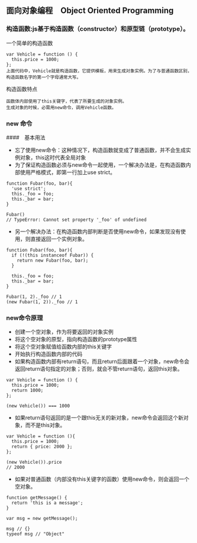 ## 面向对象编程　Object Oriented Programming
### 构造函数:js基于构造函数（constructor）和原型链（prototype）。
一个简单的构造函数
```
var Vehicle = function () {
  this.price = 1000;
};
上面代码中，Vehicle就是构造函数，它提供模板，用来生成对象实例。为了与普通函数区别，构造函数名字的第一个字母通常大写。
```
构造函数特点

```
函数体内部使用了this关键字，代表了所要生成的对象实例。
生成对象的时候，必需用new命令，调用Vehicle函数。
```
### new 命令
####　基本用法
- 忘了使用new命令：这种情况下，构造函数就变成了普通函数，并不会生成实例对象，this这时代表全局对象
- 为了保证构造函数必须与new命令一起使用，一个解决办法是，在构造函数内部使用严格模式，即第一行加上use strict。

```
function Fubar(foo, bar){
  'use strict';
  this._foo = foo;
  this._bar = bar;
}

Fubar()
// TypeError: Cannot set property '_foo' of undefined
```
- 另一个解决办法：在构造函数内部判断是否使用new命令，如果发现没有使用，则直接返回一个实例对象。

```
function Fubar(foo, bar){
  if (!(this instanceof Fubar)) {
    return new Fubar(foo, bar);
  }

  this._foo = foo;
  this._bar = bar;
}

Fubar(1, 2)._foo // 1
(new Fubar(1, 2))._foo // 1
```

###  new命令原理
- 创建一个空对象，作为将要返回的对象实例
- 将这个空对象的原型，指向构造函数的prototype属性
- 将这个空对象赋值给函数内部的this关键字
- 开始执行构造函数内部的代码
- 如果构造函数内部有return语句，而且return后面跟着一个对象，new命令会返回return语句指定的对象；否则，就会不管return语句，返回this对象。

```
var Vehicle = function () {
  this.price = 1000;
  return 1000;
};

(new Vehicle()) === 1000
```

- 如果return语句返回的是一个跟this无关的新对象，new命令会返回这个新对象，而不是this对象。

```
var Vehicle = function (){
  this.price = 1000;
  return { price: 2000 };
};

(new Vehicle()).price
// 2000
```
- 如果对普通函数（内部没有this关键字的函数）使用new命令，则会返回一个空对象。

```
function getMessage() {
  return 'this is a message';
}

var msg = new getMessage();

msg // {}
typeof msg // "Object"
```
